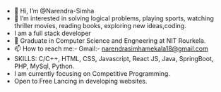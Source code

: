 - 👋 Hi, I’m @Narendra-Simha
- 👀 I’m interested in solving logical problems, playing sports, watching thriller movies, reading books, exploring new ideas,coding.
- I am a full stack developer
- 🌱 Graduate in Computer Science and Engneering at NIT Rourkela.
- 📫 How to reach me:- Gmail:- narendrasimhamekala18@gmail.com
- SKILLS: C/C++, HTML, CSS, Javascript, React JS, Java, SpringBoot, PHP, MySql, Python.
- I am currently focusing on  Competitive Programming.
- Open to Free Lancing in developing websites.

<!---
Narendra-Simha/Narendra-Simha is a ✨ special ✨ repository because its `README.md` (this file) appears on your GitHub profile.
You can click the Preview link to take a look at your changes.
--->
